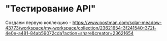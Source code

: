 # "Тестирование API"
Создаем первую коллекцию - https://www.postman.com/solar-meadow-43773/workspace/my-workspace/collection/23621654-3f241540-372f-4e0e-a481-84ab59072cda?action=share&creator=23621654
